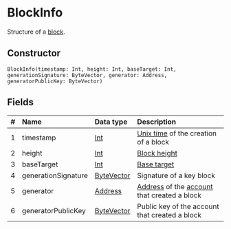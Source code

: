 # BlockInfo

Structure of a [block](/blockchain/block.md).

## Constructor

``` ride
BlockInfo(timestamp: Int, height: Int, baseTarget: Int, generationSignature: ByteVector, generator: Address, generatorPublicKey: ByteVector)
```

## Fields

|   #   | Name | Data type | Description |
| :--- | :--- | :--- | :--- |
| 1 | timestamp | [Int](/ride/data-types/int.md) | [Unix time](https://en.wikipedia.org/wiki/Unix-time) of the creation of a block |
| 2 | height | [Int](/ride/data-types/int.md) | [Block height](/blockchain/block/block-height.md) |
| 3 | baseTarget | [Int](/ride/data-types/int.md) | [Base target](/blockchain/block/block-generation/base-target.md) |
| 4 | generationSignature | [ByteVector](/ride/data-types/byte-vector.md) | Signature of a key block |
| 5 | generator | [Address](/ride/structures/common-structures/address.md) | [Address](/blockchain/address.md) of the [account](/blockchain/account.md) that created a block |
| 6 | generatorPublicKey | [ByteVector](/ride/data-types/byte-vector.md) | Public key of the account that created a block |

